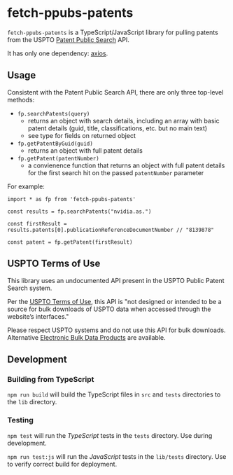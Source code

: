 # fetch-ppubs-patents

`fetch-ppubs-patents` is a TypeScript/JavaScript library for pulling patents from the USPTO [Patent Public Search](https://ppubs.uspto.gov/pubwebapp/) API.

It has only one dependency: [axios](https://axios-http.com/).

## Usage

Consistent with the Patent Public Search API, there are only three top-level methods:

* `fp.searchPatents(query)`
    * returns an object with search details, including an array with basic patent details (guid, title, classifications, etc. but no main text)
    * see type for fields on returned object
* `fp.getPatentByGuid(guid)`
    * returns an object with full patent details
* `fp.getPatent(patentNumber)`
    * a convienence function that returns an object with full patent details for the first search hit on the passed `patentNumber` parameter

For example:

```
import * as fp from 'fetch-ppubs-patents'

const results = fp.searchPatents("nvidia.as.")

const firstResult = results.patents[0].publicationReferenceDocumentNumber // "8139878"

const patent = fp.getPatent(firstResult)
```

## USPTO Terms of Use

This library uses an undocumented API present in the USPTO Public Patent Search system.

Per the [USPTO Terms of Use](https://www.uspto.gov/terms-use-uspto-websites), this API is "not designed or intended to be a source for bulk downloads of USPTO data when accessed through the website’s interfaces."

Please respect USPTO systems and do not use this API for bulk downloads. Alternative [Electronic Bulk Data Products](https://www.uspto.gov/learning-and-resources/electronic-bulk-data-products) are available.

## Development

### Building from TypeScript

`npm run build` will build the TypeScript files in `src` and `tests` directories to the `lib` directory.

### Testing

`npm test` will run the *TypeScript* tests in the `tests` directory. Use during development.

`npm run test:js` will run the *JavaScript* tests in the `lib/tests` directory. Use to verify correct build for deployment.